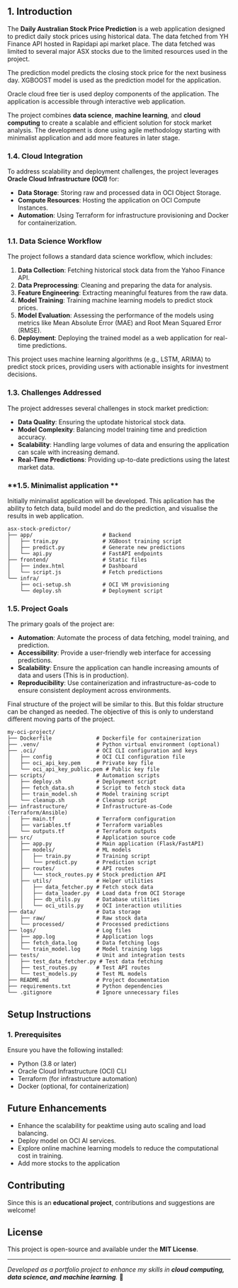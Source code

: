 ## **1. Introduction**

The **Daily Australian Stock Price Prediction** is a web application designed to predict daily stock prices using historical data. The data fetched from YH Finance API hosted in Rapidapi api market place. The data fetched was limited to several major ASX stocks due to the limited resources used in the project.

The prediction model predicts the closing stock price for the next business day. XGBOOST model is used as the prediction model for the application. 

Oracle cloud free tier is used deploy components of the application.
The application is accessible through interactive web application.

The project combines **data science**, **machine learning**, and **cloud computing** to create a scalable and efficient solution for stock market analysis. The development is done using agile methodology starting with minimalist application and add more features in later stage. 

### **1.4. Cloud Integration**
To address scalability and deployment challenges, the project leverages **Oracle Cloud Infrastructure (OCI)** for:
- **Data Storage**: Storing raw and processed data in OCI Object Storage.
- **Compute Resources**: Hosting the application on OCI Compute Instances.
- **Automation**: Using Terraform for infrastructure provisioning and Docker for containerization.

### **1.1. Data Science Workflow**
The project follows a standard data science workflow, which includes:
1. **Data Collection**: Fetching historical stock data from the Yahoo Finance API.
2. **Data Preprocessing**: Cleaning and preparing the data for analysis.
3. **Feature Engineering**: Extracting meaningful features from the raw data.
4. **Model Training**: Training machine learning models to predict stock prices.
5. **Model Evaluation**: Assessing the performance of the models using metrics like Mean Absolute Error (MAE) and Root Mean Squared Error (RMSE).
6. **Deployment**: Deploying the trained model as a web application for real-time predictions.


This project uses machine learning algorithms (e.g., LSTM, ARIMA) to predict stock prices, providing users with actionable insights for investment decisions.

### **1.3. Challenges Addressed**
The project addresses several challenges in stock market prediction:
- **Data Quality**: Ensuring the uptodate historical stock data.
- **Model Complexity**: Balancing model training time and prediction accuracy.
- **Scalability**: Handling large volumes of data and ensuring the application can scale with increasing demand.
- **Real-Time Predictions**: Providing up-to-date predictions using the latest market data.

### **1.5. Minimalist application **

Initially minimalist application will be developed. This aplication has the ability to fetch data, build model and do the prediction, and visualise the results in web application.

```
asx-stock-predictor/
├── app/                      # Backend
│   ├── train.py              # XGBoost training script
│   ├── predict.py            # Generate new predictions
│   └── api.py                # FastAPI endpoints
├── frontend/                 # Static files
│   ├── index.html            # Dashboard
│   └── script.js             # Fetch predictions
└── infra/
    ├── oci-setup.sh          # OCI VM provisioning
    └── deploy.sh             # Deployment script
```
### **1.5. Project Goals**
The primary goals of the project are:
- **Automation**: Automate the process of data fetching, model training, and prediction.
- **Accessibility**: Provide a user-friendly web interface for accessing predictions.
- **Scalability**: Ensure the application can handle increasing amounts of data and users (This is in production).
- **Reproducibility**: Use containerization and infrastructure-as-code to ensure consistent deployment across environments.

Final structure of the project will be similar to this. But this foldar structure can be changed as needed. The objective of this is only to understand different moving parts of the project.
```
my-oci-project/
├── Dockerfile              # Dockerfile for containerization
├── .venv/                  # Python virtual environment (optional)
├── .oci/                   # OCI CLI configuration and keys
│   ├── config              # OCI CLI configuration file
│   ├── oci_api_key.pem     # Private key file
│   └── oci_api_key_public.pem # Public key file
├── scripts/                # Automation scripts
│   ├── deploy.sh           # Deployment script
│   ├── fetch_data.sh       # Script to fetch stock data
│   ├── train_model.sh      # Model training script
│   └── cleanup.sh          # Cleanup script
├── infrastructure/         # Infrastructure-as-Code (Terraform/Ansible)
│   ├── main.tf             # Terraform configuration
│   ├── variables.tf        # Terraform variables
│   └── outputs.tf          # Terraform outputs
├── src/                    # Application source code
│   ├── app.py              # Main application (Flask/FastAPI)
│   ├── models/             # ML models
│   │   ├── train.py        # Training script
│   │   └── predict.py      # Prediction script
│   ├── routes/             # API routes
│   │   └── stock_routes.py # Stock prediction API
│   ├── utils/              # Helper utilities
│   │   ├── data_fetcher.py # Fetch stock data
│   │   ├── data_loader.py  # Load data from OCI Storage
│   │   ├── db_utils.py     # Database utilities
│   │   └── oci_utils.py    # OCI interaction utilities
├── data/                   # Data storage
│   ├── raw/                # Raw stock data
│   └── processed/          # Processed predictions
├── logs/                   # Log files
│   ├── app.log             # Application logs
│   ├── fetch_data.log      # Data fetching logs
│   └── train_model.log     # Model training logs
├── tests/                  # Unit and integration tests
│   ├── test_data_fetcher.py # Test data fetching
│   ├── test_routes.py      # Test API routes
│   └── test_models.py      # Test ML models
├── README.md               # Project documentation
├── requirements.txt        # Python dependencies
└── .gitignore              # Ignore unnecessary files
```

## **Setup Instructions**

### **1. Prerequisites**
Ensure you have the following installed:
- Python (3.8 or later)
- Oracle Cloud Infrastructure (OCI) CLI
- Terraform (for infrastructure automation)
- Docker (optional, for containerization)


## **Future Enhancements**
- Enhance the scalability for peaktime using auto scaling and load balancing. 
- Deploy model on OCI AI services.
- Explore online machine learning models to reduce the computational cost in training.
- Add more stocks to the application

## **Contributing**
Since this is an **educational project**, contributions and suggestions are welcome!

## **License**
This project is open-source and available under the **MIT License**.

---
_Developed as a portfolio project to enhance my skills in **cloud computing, data science, and machine learning**._ 🚀
